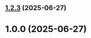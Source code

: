 ## [1.2.3](github.com/lunev-cyber/git-extended/compare/1.0.0...1.2.3) (2025-06-27)



# 1.0.0 (2025-06-27)



